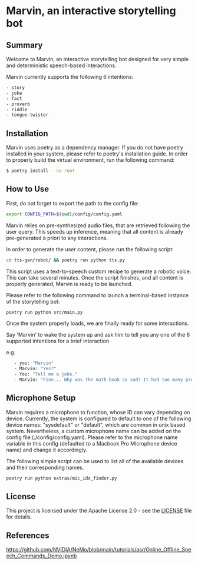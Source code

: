 # Marvin, an interactive storytelling bot

## Summary

Welcome to Marvin, an interactive storytelling bot designed for very simple and deterministic speech-based interactions.

Marvin currently supports the following 6 intentions:
```sh
- story
- joke
- fact
- proverb
- riddle
- tongue-twister
```

## Installation

Marvin uses poetry as a dependency manager. If you do not have poetry installed in your system, please refer to poetry's installation guide.
In order to properly build the virtual environment, run the following command:

```sh
$ poetry install --no-root
```
## How to Use

First, do not forget to export the path to the config file:

```sh
export CONFIG_PATH=$(pwd)/config/config.yaml
```

Marvin relies on pre-synthesized audio files, that are retrieved following the user query. This speeds up inference, meaning that all content is already pre-generated à priori to any interactions.

In order to generate the user content, please run the following script:

```sh
cd tts-gen/robot/ && poetry run python tts.py
```
This script uses a text-to-speech custom recipe to generate a robotic voice. This can take several minutes. Once the script finishes, and all content is properly generated, Marvin is ready to be launched.

Please refer to the following command to launch a terminal-based instance of the storytelling bot:

```sh
poetry run python src/main.py
```
Once the system properly loads, we are finally ready for some interactions.

Say 'Marvin' to wake the system up and ask him to tell you any one of the 6 supported intentions for a brief interaction.

e.g.
```sh
   - you: "Marvin"
   - Marvin: "Yes?"
   - You: "Tell me a joke."
   - Marvin: "Fine... Why was the math book so sad? It had too many problems."
```

## Microphone Setup

Marvin requires a microphone to function, whose ID can vary depending on device. Currently, the system is configured to default to one of the following device names: "sysdefault" or "default", which are common in unix based system. Nevertheless, a custom microphone name can be added on the config file (./config/config.yaml). Please refer to the microphone name variable in this config (defaulted to a Macbook Pro Microphone device name) and change it accordingly.

The following simple script can be used to list all of the available devices and their corresponding names.

```sh
poetry run python extras/mic_idx_finder.py
```

## License

This project is licensed under the Apache License 2.0 - see the [LICENSE](LICENSE) file for details.

## References

https://github.com/NVIDIA/NeMo/blob/main/tutorials/asr/Online_Offline_Speech_Commands_Demo.ipynb
